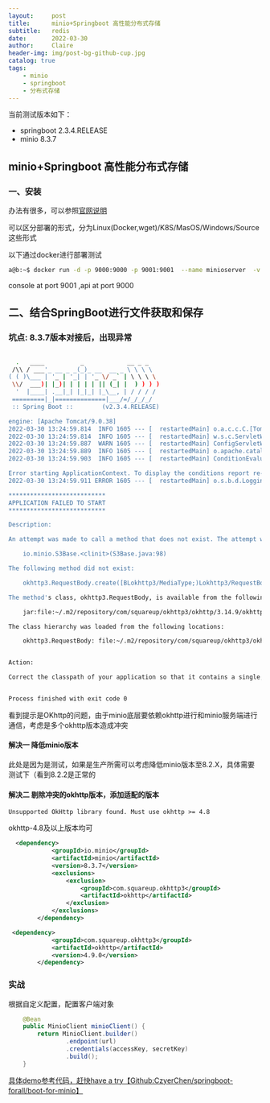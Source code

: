 ```yaml
---
layout:     post
title:      minio+Springboot 高性能分布式存储
subtitle:   redis
date:       2022-03-30
author:     Claire
header-img: img/post-bg-github-cup.jpg
catalog: true
tags:
    - minio
    - springboot
    - 分布式存储
---
```


当前测试版本如下：

- springboot 2.3.4.RELEASE
- minio 8.3.7

## minio+Springboot 高性能分布式存储

### 一、安装

办法有很多，可以参照[官网说明](http://minio.org.cn/download.shtml#/linux)

可以区分部署的形式，分为Linux(Docker,wget)/K8S/MasOS/Windows/Source这些形式

以下通过docker进行部署测试

```bash
a@b:~$ docker run -d -p 9000:9000 -p 9001:9001  --name minioserver  -v ~/docker/minio/data:/data   -e "MINIO_ROOT_USER=user"   -e "MINIO_ROOT_PASSWORD=password"   minio/minio server /data  --console-address ":9001" --address ":9000"
```

console at port 9001 ,api at port 9000


## 二、结合SpringBoot进行文件获取和保存

### 坑点: 8.3.7版本对接后，出现异常

```bash

  .   ____          _            __ _ _
 /\\ / ___'_ __ _ _(_)_ __  __ _ \ \ \ \
( ( )\___ | '_ | '_| | '_ \/ _` | \ \ \ \
 \\/  ___)| |_)| | | | | || (_| |  ) ) ) )
  '  |____| .__|_| |_|_| |_\__, | / / / /
 =========|_|==============|___/=/_/_/_/
 :: Spring Boot ::        (v2.3.4.RELEASE)

engine: [Apache Tomcat/9.0.38]
2022-03-30 13:24:59.814  INFO 1605 --- [  restartedMain] o.a.c.c.C.[Tomcat].[localhost].[/]       : Initializing Spring embedded WebApplicationContext
2022-03-30 13:24:59.814  INFO 1605 --- [  restartedMain] w.s.c.ServletWebServerApplicationContext : Root WebApplicationContext: initialization completed in 1310 ms
2022-03-30 13:24:59.887  WARN 1605 --- [  restartedMain] ConfigServletWebServerApplicationContext : Exception encountered during context initialization - cancelling refresh attempt: org.springframework.beans.factory.UnsatisfiedDependencyException: Error creating bean with name 'testController': Unsatisfied dependency expressed through field 'minioService'; nested exception is org.springframework.beans.factory.UnsatisfiedDependencyException: Error creating bean with name 'minioService': Unsatisfied dependency expressed through field 'minioClient'; nested exception is org.springframework.beans.factory.BeanCreationException: Error creating bean with name 'minioClient' defined in class path resource [com/learning/minio/config/MinioConfiguration.class]: Bean instantiation via factory method failed; nested exception is org.springframework.beans.BeanInstantiationException: Failed to instantiate [io.minio.MinioClient]: Factory method 'minioClient' threw exception; nested exception is java.lang.ExceptionInInitializerError
2022-03-30 13:24:59.889  INFO 1605 --- [  restartedMain] o.apache.catalina.core.StandardService   : Stopping service [Tomcat]
2022-03-30 13:24:59.903  INFO 1605 --- [  restartedMain] ConditionEvaluationReportLoggingListener : 

Error starting ApplicationContext. To display the conditions report re-run your application with 'debug' enabled.
2022-03-30 13:24:59.911 ERROR 1605 --- [  restartedMain] o.s.b.d.LoggingFailureAnalysisReporter   : 

***************************
APPLICATION FAILED TO START
***************************

Description:

An attempt was made to call a method that does not exist. The attempt was made from the following location:

    io.minio.S3Base.<clinit>(S3Base.java:98)

The following method did not exist:

    okhttp3.RequestBody.create([BLokhttp3/MediaType;)Lokhttp3/RequestBody;

The method's class, okhttp3.RequestBody, is available from the following locations:

    jar:file:~/.m2/repository/com/squareup/okhttp3/okhttp/3.14.9/okhttp-3.14.9.jar!/okhttp3/RequestBody.class

The class hierarchy was loaded from the following locations:

    okhttp3.RequestBody: file:~/.m2/repository/com/squareup/okhttp3/okhttp/3.14.9/okhttp-3.14.9.jar


Action:

Correct the classpath of your application so that it contains a single, compatible version of okhttp3.RequestBody


Process finished with exit code 0
```

看到提示是OKhttp的问题，由于minio底层要依赖okhttp进行和minio服务端进行通信，考虑是多个okhttp版本造成冲突

#### 解决一 降低minio版本

此处是因为是测试，如果是生产所需可以考虑降低minio版本至8.2.X，具体需要测试下（看到8.2.2是正常的

#### 解决二 剔除冲突的okhttp版本，添加适配的版本

`Unsupported OkHttp library found. Must use okhttp >= 4.8`

okhttp-4.8及以上版本均可

```xml
  <dependency>
            <groupId>io.minio</groupId>
            <artifactId>minio</artifactId>
            <version>8.3.7</version>
            <exclusions>
                <exclusion>
                    <groupId>com.squareup.okhttp3</groupId>
                    <artifactId>okhttp</artifactId>
                </exclusion>
            </exclusions>
        </dependency>

 <dependency>
            <groupId>com.squareup.okhttp3</groupId>
            <artifactId>okhttp</artifactId>
            <version>4.9.0</version>
        </dependency>

```

### 实战

根据自定义配置，配置客户端对象

```java
    @Bean
    public MinioClient minioClient() {
        return MinioClient.builder()
                .endpoint(url)
                .credentials(accessKey, secretKey)
                .build();
    }

```

[具体demo参考代码，赶快have a try【Github:CzyerChen/springboot-forall/boot-for-minio】](https://github.com/CzyerChen/springboot-forall/tree/master/boot-for-minio)
